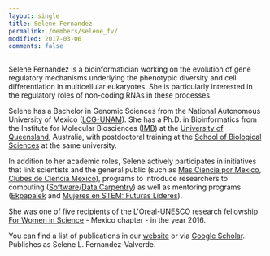 ```yaml
---
layout: single
title: Selene Fernandez
permalink: /members/selene_fv/
modified: 2017-03-06
comments: false
---
```


Selene Fernandez is a bioinformatician working on the evolution of gene
regulatory mechanisms underlying the phenotypic diversity and cell differentiation
in multicellular eukaryotes. She is particularly interested in the regulatory roles of
non-coding RNAs in these processes. 

Selene has a Bachelor in Genomic Sciences from the
National Autonomous University of Mexico
([LCG-UNAM](http://www.lcg.unam.mx/)). She has
a Ph.D. in Bioinformatics from the Institute for
Molecular Biosciences ([IMB](http://www.imb.uq.edu.au/)) at
the [University of Queensland](http://uq.edu.au/),
Australia, with postdoctoral training at the [School of
Biological Sciences](http://biology.uq.edu.au/) at the same university. 

In addition to her academic roles, Selene actively participates in initiatives that link scientists
and the general public (such as [Mas Ciencia por Mexico](http://masciencia.org/), 
[Clubes de Ciencia Mexico](http://www.clubesdeciencia.mx/)),
programs to introduce researchers to computing
([Software](http://software-carpentry.org/)/[Data
Carpentry](http://www.datacarpentry.org/)) as well as
mentoring programs ([Ekpapalek](http://www.ekpapalek.com/) and [Mujeres en STEM: Futuras Líderes](https://www.usmexicofound.org/programs/mujeres-en-stem)). 

She was one of five recipients of the L'Oreal-UNESCO research fellowship [For Women in Science](http://fondationloreal.com/en) - Mexico chapter - in the year 2016.

You can find a list of publications in our [website](/publications) or via [Google
Scholar](https://scholar.google.com.mx/citations?user=iHnkhAgAAAAJ&hl=en). Publishes
as Selene L. Fernandez-Valverde.

